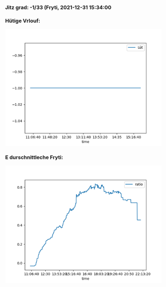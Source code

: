 ### Jitz grad: -1/33 (Fryti, 2021-12-31 15:34:00

### Hütige Vrlouf:
![Graph](Today.png)

### E durschnittleche Fryti:
![Graph](Fryti.png)
